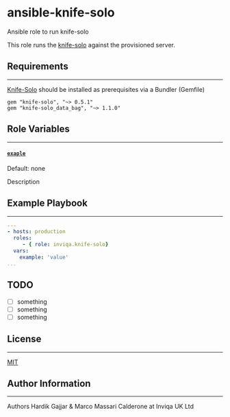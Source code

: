# ansible-knife-solo
Ansible role to run knife-solo

This role runs the [knife-solo][knife-solo] against the provisioned server.

## Requirements
------------
[Knife-Solo][knife-solo] should be installed as prerequisites via a Bundler (Gemfile)
```
gem "knife-solo", "~> 0.5.1"
gem "knife-solo_data_bag", "~> 1.1.0"
```
## Role Variables
------------
#### [`exaple`][example]
Default: none

Description



## Example Playbook
----------------

```YAML
---
- hosts: production
  roles:
     - { role: inviqa.knife-solo}
  vars:
    example: 'value'
...
```
## TODO
- [ ] something
- [ ] something
- [ ] something

## License
-------

[MIT][licence]

## Author Information
------------------
Authors Hardik Gajjar & Marco Massari Calderone at Inviqa UK Ltd


[github]: https://github.com/inviqa/ansible-knife-solo "Github location of this role"
[knife-solo]: https://matschaffer.github.io/knife-solo/ "knife-solo website"
[example]: https://github.com/inviqa/ansible-knife-solo/blob/master/defaults/main.yml#L4 "Link to variable on master"


[licence]: https://raw.githubusercontent.com/inviqa/ansible-jumpcloud/master/LICENSE
